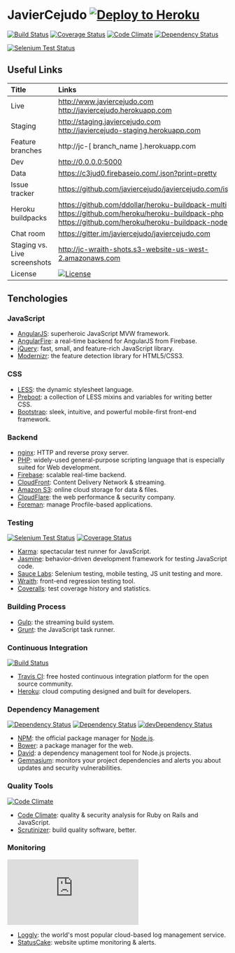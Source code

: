 # JavierCejudo [![Deploy to Heroku](https://www.herokucdn.com/deploy/button.png)](https://heroku.com/deploy)

[![Build Status](https://travis-ci.org/javiercejudo/javiercejudo.com.svg?branch=master)](https://travis-ci.org/javiercejudo/javiercejudo.com)
[![Coverage Status](https://coveralls.io/repos/javiercejudo/javiercejudo.com/badge.png?branch=master)](https://coveralls.io/r/javiercejudo/javiercejudo.com?branch=master)
[![Code Climate](https://codeclimate.com/github/javiercejudo/javiercejudo.com.png)](https://codeclimate.com/github/javiercejudo/javiercejudo.com)
[![Dependency Status](https://gemnasium.com/javiercejudo/javiercejudo.com.svg)](https://gemnasium.com/javiercejudo/javiercejudo.com)

[![Selenium Test Status](https://saucelabs.com/browser-matrix/javiercejudo.svg)](https://saucelabs.com/u/javiercejudo)

## Useful Links

Title | Links
:--- | :---
Live | http://www.javiercejudo.com <br> http://javiercejudo.herokuapp.com
Staging | http://staging.javiercejudo.com <br> http://javiercejudo-staging.herokuapp.com
Feature branches | http://jc-[ branch_name ].herokuapp.com
Dev | http://0.0.0.0:5000
Data | https://c3jud0.firebaseio.com/.json?print=pretty
Issue tracker | https://github.com/javiercejudo/javiercejudo.com/issues
Heroku buildpacks | https://github.com/ddollar/heroku-buildpack-multi <br> https://github.com/heroku/heroku-buildpack-php <br> https://github.com/heroku/heroku-buildpack-nodejs
Chat room | https://gitter.im/javiercejudo/javiercejudo.com
Staging vs. Live<br>screenshots | http://jc-wraith-shots.s3-website-us-west-2.amazonaws.com
License | [![License](https://s3-ap-southeast-2.amazonaws.com/jc-general-images/mit-licence.png)](LICENSE)

## Tenchologies

### JavaScript

- [AngularJS](http://angularjs.org/): superheroic JavaScript MVW framework.
- [AngularFire](http://angularfire.com/): a real-time backend for AngularJS from Firebase.
- [jQuery](http://jquery.com/): fast, small, and feature-rich JavaScript library.
- [Modernizr](http://modernizr.com/): the feature detection library for HTML5/CSS3.

### CSS

- [LESS](http://lesscss.org/): the dynamic stylesheet language.
- [Preboot](http://getpreboot.com/): a collection of LESS mixins and variables for writing better CSS.
- [Bootstrap](http://getbootstrap.com/): sleek, intuitive, and powerful mobile-first front-end framework.

### Backend

- [nginx](http://nginx.org/): HTTP and reverse proxy server.
- [PHP](http://php.net/): widely-used general-purpose scripting language that is especially suited for Web development.
- [Firebase](https://www.firebase.com/): scalable real-time backend.
- [CloudFront](http://aws.amazon.com/cloudfront/): Content Delivery Network & streaming.
- [Amazon S3](http://aws.amazon.com/s3/): online cloud storage for data & files.
- [CloudFlare](http://www.cloudflare.com/): the web performance & security company.
- [Foreman](http://ddollar.github.io/foreman/): manage Procfile-based applications.

### Testing

[![Selenium Test Status](https://saucelabs.com/buildstatus/javiercejudo)](https://saucelabs.com/u/javiercejudo)
[![Coverage Status](https://coveralls.io/repos/javiercejudo/javiercejudo.com/badge.png?branch=master)](https://coveralls.io/r/javiercejudo/javiercejudo.com?branch=master)

- [Karma](http://karma-runner.github.io/): spectacular test runner for JavaScript.
- [Jasmine](http://pivotal.github.io/jasmine/): behavior-driven development framework for testing JavaScript code.
- [Sauce Labs](https://saucelabs.com/): Selenium testing, mobile testing, JS unit testing and more.
- [Wraith](https://github.com/BBC-News/wraith): front-end regression testing tool.
- [Coveralls](https://coveralls.io/): test coverage history and statistics.

### Building Process

- [Gulp](http://gulpjs.com/): the streaming build system.
- [Grunt](http://gruntjs.com/): the JavaScript task runner.

### Continuous Integration

[![Build Status](https://travis-ci.org/javiercejudo/javiercejudo.com.svg?branch=master)](https://travis-ci.org/javiercejudo/javiercejudo.com)

- [Travis CI](https://travis-ci.org/): free hosted continuous integration platform for the open source community.
- [Heroku](https://www.heroku.com/): cloud computing designed and built for developers.

### Dependency Management

[![Dependency Status](https://gemnasium.com/javiercejudo/javiercejudo.com.svg)](https://gemnasium.com/javiercejudo/javiercejudo.com)
[![Dependency Status](https://david-dm.org/javiercejudo/javiercejudo.com.svg?theme=shields.io)](https://david-dm.org/javiercejudo/javiercejudo.com)
[![devDependency Status](https://david-dm.org/javiercejudo/javiercejudo.com/dev-status.svg?theme=shields.io)](https://david-dm.org/javiercejudo/javiercejudo.com#info=devDependencies)

- [NPM](https://npmjs.org/): the official package manager for [Node.js](http://nodejs.org/).
- [Bower](http://bower.io/): a package manager for the web.
- [David](https://david-dm.org/): a dependency management tool for Node.js projects.
- [Gemnasium](https://gemnasium.com/): monitors your project dependencies and alerts you about updates and security vulnerabilities.

### Quality Tools

[![Code Climate](https://codeclimate.com/github/javiercejudo/javiercejudo.com.png)](https://codeclimate.com/github/javiercejudo/javiercejudo.com)

- [Code Climate](https://codeclimate.com): quality & security analysis for Ruby on Rails and JavaScript.
- [Scrutinizer](https://scrutinizer-ci.com/): build quality software, better.

### Monitoring
[![Uptime](https://www.statuscake.com/App/button/index.php?Track=EKqPqfW1dF&Days=30&Design=5)](https://www.statuscake.com)

- [Loggly](https://www.loggly.com/): the world's most popular cloud-based log management service.
- [StatusCake](https://www.statuscake.com): website uptime monitoring & alerts.
